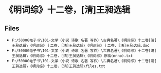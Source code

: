 # 《明词综》十二卷，[清]王昶选辑

## Files

- `F:/5000G电子书\I01-文学（小说 诗歌 名著 写作）\古典名著\《明词综》十二卷[清]王昶选辑\《明词综》十二卷，[清]王昶选辑\《明词综》十二卷，[清]王昶选辑.doc`
- `F:/5000G电子书\I01-文学（小说 诗歌 名著 写作）\古典名著\《明词综》十二卷[清]王昶选辑\《明词综》十二卷，[清]王昶选辑\《明词综》原稿(nnno).txt`
- `F:/5000G电子书\I01-文学（小说 诗歌 名著 写作）\古典名著\《明词综》十二卷[清]王昶选辑\《明词综》十二卷，[清]王昶选辑\files.txt`
